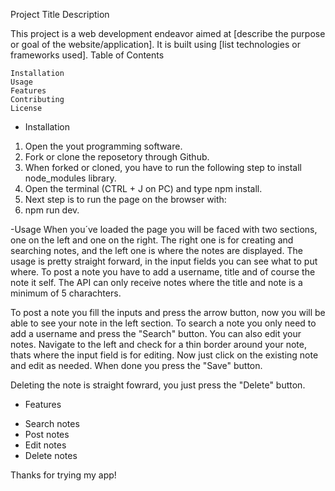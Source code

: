 Project Title
Description

This project is a web development endeavor aimed at [describe the purpose or goal of the website/application]. It is built using [list technologies or frameworks used].
Table of Contents

    Installation
    Usage
    Features
    Contributing
    License


- Installation
1. Open the yout programming software.
2. Fork or clone the reposetory through Github.
3. When forked or cloned, you have to run the following step to install node_modules library.
4. Open the terminal (CTRL + J on PC) and type npm install.
5. Next step is to run the page on the browser with:
6. npm run dev.

-Usage
When you´ve loaded the page you will be faced with two sections, one on the left and one on the right. The right one is for creating and searching notes, and the left one is where the notes are displayed.
The usage is pretty straight forward, in the input fields you can see what to put where. To post a note you have to add a username, title and of course the note it self. The API can only receive notes where
the title and note is a minimum of 5 charachters. 

To post a note you fill the inputs and press the arrow button, now you will be able to see your note in the left section. To search a note you only need to add a username and press the "Search" button.
You can also edit your notes. Navigate to the left and check for a thin border around your note, thats where the input field is for editing. Now just click on the existing note and edit as needed. When done you press the
"Save" button.

Deleting the note is straight fowrard, you just press the "Delete" button.

- Features
* Search notes
* Post notes
* Edit notes
* Delete notes

Thanks for trying my app!


